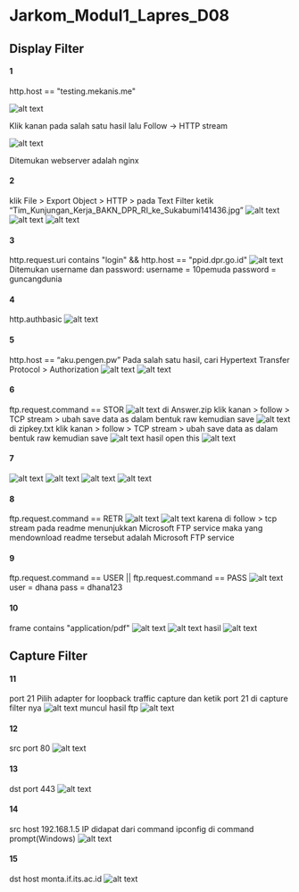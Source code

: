 # Jarkom_Modul1_Lapres_D08
## Display Filter
#### 1
http.host == "testing.mekanis.me"

![alt text](images/1_1.png)

Klik kanan pada salah satu hasil lalu Follow -> HTTP stream

![alt text](images/1_2.png)

Ditemukan webserver adalah nginx
#### 2
klik File > Export Object > HTTP > pada Text Filter ketik “Tim_Kunjungan_Kerja_BAKN_DPR_RI_ke_Sukabumi141436.jpg”
![alt text](images/2_1.png)
![alt text](images/2_2.png)
![alt text](images/2_3.png)
#### 3
http.request.uri contains "login" && http.host == "ppid.dpr.go.id"
![alt text](images/3.png)
Ditemukan username dan password:
username = 10pemuda
password = guncangdunia
#### 4
http.authbasic
![alt text](images/4.png)
#### 5
http.host == “aku.pengen.pw”
Pada salah satu hasil, cari Hypertext Transfer Protocol > Authorization
![alt text](images/5_1.png)
![alt text](images/5_2.png)
#### 6
ftp.request.command == STOR
![alt text](images/6_1.png)
di Answer.zip klik kanan > follow > TCP stream > ubah save data as dalam bentuk raw kemudian save
![alt text](images/6_2.png)
di zipkey.txt klik kanan > follow > TCP stream > ubah save data as dalam bentuk raw kemudian save
![alt text](images/6_3.png)
hasil open this
![alt text](images/6_4.png)
#### 7
![alt text](images/7_1.png)
![alt text](images/7_2.png)
![alt text](images/7_3.png)
![alt text](images/7_4.png)
#### 8
ftp.request.command == RETR
![alt text](images/8_1.png)
![alt text](images/8_2.png)
karena di follow > tcp stream pada readme menunjukkan Microsoft FTP service maka yang mendownload readme tersebut adalah Microsoft FTP service 
#### 9
ftp.request.command == USER || ftp.request.command == PASS
![alt text](images/9.png)
user = dhana
pass = dhana123
#### 10
frame contains "application/pdf"
![alt text](images/10_1.png)
![alt text](images/10_2.png)
hasil
![alt text](images/10_3.png)
## Capture Filter
#### 11
port 21
Pilih adapter for loopback traffic capture dan ketik port 21 di capture filter nya
![alt text](images/11_1.png)
muncul hasil ftp
![alt text](images/11_2.png)
#### 12
src port 80
![alt text](images/12.png)
#### 13
dst port 443
![alt text](images/13.png)
#### 14
src host 192.168.1.5
IP didapat dari command ipconfig di command prompt(Windows)
![alt text](images/14.png)
#### 15
dst host monta.if.its.ac.id
![alt text](images/15.png)
